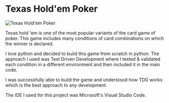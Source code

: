 # Texas Hold'em Poker
![Texas Hold'em Poker](https://user-images.githubusercontent.com/86476881/162562743-9aac9233-b41c-496c-ab9b-5c5b0ee894cd.jpg)

Texas hold 'em is one of the most popular variants of the card game of poker. This game includes many conditions of card combinations on which the winner is declared.

I love python and decided to build this game from scratch in python. The approach I used was Test Driven Development where I tested & validated each condition in a different environment and then included it in the main code.

I was successfully able to build the game and understood how TDD works which is the best approach to any development.

The IDE I used for this project was Microsoft's Visual Studio Code.
